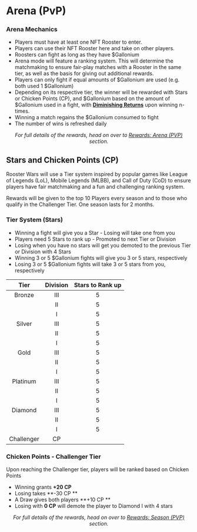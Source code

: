 # **Arena (PvP)**

### **Arena Mechanics**

- Players must have at least one NFT Rooster to enter.
- Players can use their NFT Rooster here and take on other players.
- Roosters can fight as long as they have $Gallonium
- Arena mode will feature a ranking system. This will determine the matchmaking to ensure fair-play matches with a Rooster in the same tier, as well as the basis for giving out additional rewards.
- Players can only fight if equal amounts of $Gallonium are used (e.g. both used 1 $Gallonium)
- Depending on its respective tier, the winner will be rewarded with Stars or Chicken Points (CP), and $Gallonium based on the amount of $Gallonium used in a fight, with **[Diminishing Returns](diminishing-returns.md)** upon winning n-times.
- Winning a match regains the $Gallonium consumed to fight
- The number of wins is refreshed daily

<center>

_For full details of the rewards, head on over to [Rewards: Arena (PVP)](../../game-rewards/reward-arena.md) section._

</center>

## **Stars and Chicken Points (CP)**

Rooster Wars will use a Tier system inspired by popular games like League of Legends (LoL), Mobile Legends (MLBB), and Call of Duty (CoD) to ensure players have fair matchmaking and a fun and challenging ranking system.

Rewards will be given to the top 10 Players every season and to those who qualify in the Challenger Tier. One season lasts for 2 months.

### **Tier System (Stars)**

- Winning a fight will give you a Star - Losing will take one from you
- Players need 5 Stars to rank up - Promoted to next Tier or Division
- Losing when you have no stars will get you demoted to the previous Tier or Division with 4 Stars
- Winning 3 or 5 $Gallonium fights will give you 3 or 5 stars, respectively
- Losing 3 or 5 $Gallonium fights will take 3 or 5 stars from you, respectively

<center>

|  **Tier**  | **Division** | **Stars to Rank up** |
| :--------: | :----------: | :------------------: |
|   Bronze   |     III      |          5           |
|            |      II      |          5           |
|            |      I       |          5           |
|   Silver   |     III      |          5           |
|            |      II      |          5           |
|            |      I       |          5           |
|    Gold    |     III      |          5           |
|            |      II      |          5           |
|            |      I       |          5           |
|  Platinum  |     III      |          5           |
|            |      II      |          5           |
|            |      I       |          5           |
|  Diamond   |     III      |          5           |
|            |      II      |          5           |
|            |      I       |          5           |
| Challenger |      CP      |                      |

</center>

### **Chicken Points - Challenger Tier**

Upon reaching the Challenger tier, players will be ranked based on Chicken Points

- Winning grants **+20 CP**
- Losing takes **-30 CP **
- A Draw gives both players **+10 CP **
- Losing with **0 CP** will demote the player to Diamond I with 4 stars

<center>

_For full details of the rewards, head on over to [Rewards: Season (PVP)](../../game-rewards/reward-season.md) section._

</center>
